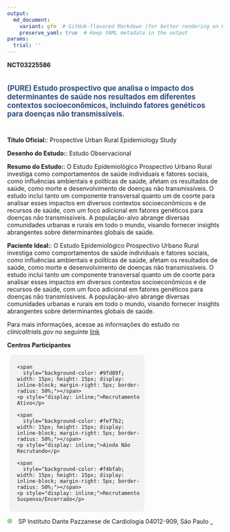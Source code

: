 ```yaml
---
output: 
  md_document:
    variant: gfm  # GitHub-flavored Markdown (for better rendering on GitHub)
    preserve_yaml: true  # Keep YAML metadata in the output
params:
  trial: ''
---
```


**NCT03225586**

<div style="padding: 5px 5px 5px 0px; font-size: 1.20em; font-weight: bold; color: #2E4A7F; text-align: left; margin-bottom: 20px">

(PURE) Estudo prospectivo que analisa o impacto dos determinantes de
saúde nos resultados em diferentes contextos socioeconômicos, incluindo
fatores genéticos para doenças não transmissíveis.

</div>

**Título Oficial:**: Prospective Urban Rural Epidemiology Study

**Desenho do Estudo:**: Estudo Observacional

**Resumo do Estudo:**: O Estudo Epidemiológico Prospectivo Urbano Rural
investiga como comportamentos de saúde individuais e fatores sociais,
como influências ambientais e políticas de saúde, afetam os resultados
de saúde, como morte e desenvolvimento de doenças não transmissíveis. O
estudo inclui tanto um componente transversal quanto um de coorte para
analisar esses impactos em diversos contextos socioeconômicos e de
recursos de saúde, com um foco adicional em fatores genéticos para
doenças não transmissíveis. A população-alvo abrange diversas
comunidades urbanas e rurais em todo o mundo, visando fornecer insights
abrangentes sobre determinantes globais de saúde.

**Paciente Ideal:**: O Estudo Epidemiológico Prospectivo Urbano Rural
investiga como comportamentos de saúde individuais e fatores sociais,
como influências ambientais e políticas de saúde, afetam os resultados
de saúde, como morte e desenvolvimento de doenças não transmissíveis. O
estudo inclui tanto um componente transversal quanto um de coorte para
analisar esses impactos em diversos contextos socioeconômicos e de
recursos de saúde, com um foco adicional em fatores genéticos para
doenças não transmissíveis. A população-alvo abrange diversas
comunidades urbanas e rurais em todo o mundo, visando fornecer insights
abrangentes sobre determinantes globais de saúde.

Para mais informações, acesse as informações do estudo no
*clinicaltrials.gov* no seguinte
[link](https://clinicaltrials.gov/ct2/show/NCT03225586)

**Centros Participantes**

<div style="margin-bottom: 8px; margin-left: 5px; padding: 8px; max-width: 300px; background-color: #f3f2f1; border-radius: 8px;">

<div style="margin-left: 10px;">

    <span 
      style="background-color: #9fd89f; width: 15px; height: 15px; display: inline-block; margin-right: 5px; border-radius: 50%;"></span>
    <p style="display: inline;">Recrutamento Ativo</p>

</div>

<div style="margin-left: 10px;">

    <span 
      style="background-color: #fef7b2; width: 15px; height: 15px; display: inline-block; margin-right: 5px; border-radius: 50%;"></span>
    <p style="display: inline;">Ainda Não Recrutando</p>

</div>

<div style="margin-left: 10px;">

    <span 
      style="background-color: #f4bfab; width: 15px; height: 15px; display: inline-block; margin-right: 5px; border-radius: 50%;"></span>
    <p style="display: inline;">Recrutamento Suspenso/Encerrado</p>

</div>

</div>

<span style="display: inline-block; width: 12px; height: 12px; border-radius: 50%; margin-right: 10px; padding-bottom: 0px; background-color: #9fd89f;"></span>
SP Instituto Dante Pazzanese de Cardiologia 04012-909, São Paulo
<span style="color: #2E4A7F; text-decoration: none; font-weight: 500; font-size: 0.8">[REPORTAR
ERRO](https://flazar.shinyapps.io/formsapp?study_nct_id=NCT03225586&location_id=DANTEPAZZANESEINSTITUTEOFCARDIOLOGYSAOPAULOBRAZIL&location_full_name=Instituto%20Dante%20Pazzanese%20de%20Cardiologia%2C%2004012-909%2C%20S%C3%A3o%20Paulo&form_type=Reportar%20Erro)</span>
